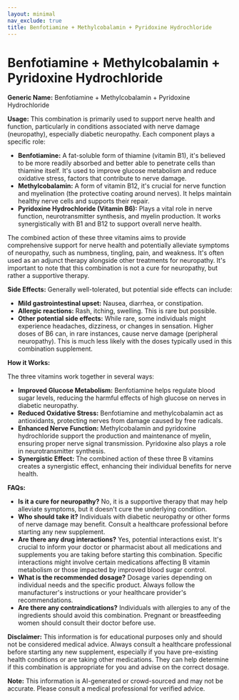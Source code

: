 ```yaml
---
layout: minimal
nav_exclude: true
title: Benfotiamine + Methylcobalamin + Pyridoxine Hydrochloride
---
```


# Benfotiamine + Methylcobalamin + Pyridoxine Hydrochloride

**Generic Name:** Benfotiamine + Methylcobalamin + Pyridoxine Hydrochloride

**Usage:** This combination is primarily used to support nerve health and function, particularly in conditions associated with nerve damage (neuropathy), especially diabetic neuropathy.  Each component plays a specific role:

* **Benfotiamine:** A fat-soluble form of thiamine (vitamin B1), it's believed to be more readily absorbed and better able to penetrate cells than thiamine itself.  It's used to improve glucose metabolism and reduce oxidative stress, factors that contribute to nerve damage.
* **Methylcobalamin:** A form of vitamin B12, it's crucial for nerve function and myelination (the protective coating around nerves). It helps maintain healthy nerve cells and supports their repair.
* **Pyridoxine Hydrochloride (Vitamin B6):** Plays a vital role in nerve function, neurotransmitter synthesis, and myelin production. It works synergistically with B1 and B12 to support overall nerve health.

The combined action of these three vitamins aims to provide comprehensive support for nerve health and potentially alleviate symptoms of neuropathy, such as numbness, tingling, pain, and weakness.  It's often used as an adjunct therapy alongside other treatments for neuropathy.  It's important to note that this combination is not a cure for neuropathy, but rather a supportive therapy.

**Side Effects:** Generally well-tolerated, but potential side effects can include:

* **Mild gastrointestinal upset:** Nausea, diarrhea, or constipation.
* **Allergic reactions:** Rash, itching, swelling.  This is rare but possible.
* **Other potential side effects:**  While rare, some individuals might experience headaches, dizziness, or changes in sensation.  Higher doses of B6 can, in rare instances, cause nerve damage (peripheral neuropathy). This is much less likely with the doses typically used in this combination supplement.

**How it Works:**

The three vitamins work together in several ways:

* **Improved Glucose Metabolism:** Benfotiamine helps regulate blood sugar levels, reducing the harmful effects of high glucose on nerves in diabetic neuropathy.
* **Reduced Oxidative Stress:** Benfotiamine and methylcobalamin act as antioxidants, protecting nerves from damage caused by free radicals.
* **Enhanced Nerve Function:** Methylcobalamin and pyridoxine hydrochloride support the production and maintenance of myelin, ensuring proper nerve signal transmission.  Pyridoxine also plays a role in neurotransmitter synthesis.
* **Synergistic Effect:** The combined action of these three B vitamins creates a synergistic effect, enhancing their individual benefits for nerve health.

**FAQs:**

* **Is it a cure for neuropathy?** No, it is a supportive therapy that may help alleviate symptoms, but it doesn't cure the underlying condition.
* **Who should take it?** Individuals with diabetic neuropathy or other forms of nerve damage may benefit.  Consult a healthcare professional before starting any new supplement.
* **Are there any drug interactions?**  Yes, potential interactions exist.  It's crucial to inform your doctor or pharmacist about all medications and supplements you are taking before starting this combination.  Specific interactions might involve certain medications affecting B vitamin metabolism or those impacted by improved blood sugar control.
* **What is the recommended dosage?**  Dosage varies depending on individual needs and the specific product.  Always follow the manufacturer's instructions or your healthcare provider's recommendations.
* **Are there any contraindications?** Individuals with allergies to any of the ingredients should avoid this combination.  Pregnant or breastfeeding women should consult their doctor before use.

**Disclaimer:** This information is for educational purposes only and should not be considered medical advice. Always consult a healthcare professional before starting any new supplement, especially if you have pre-existing health conditions or are taking other medications.  They can help determine if this combination is appropriate for you and advise on the correct dosage.


**Note:** This information is AI-generated or crowd-sourced and may not be accurate. Please consult a medical professional for verified advice.